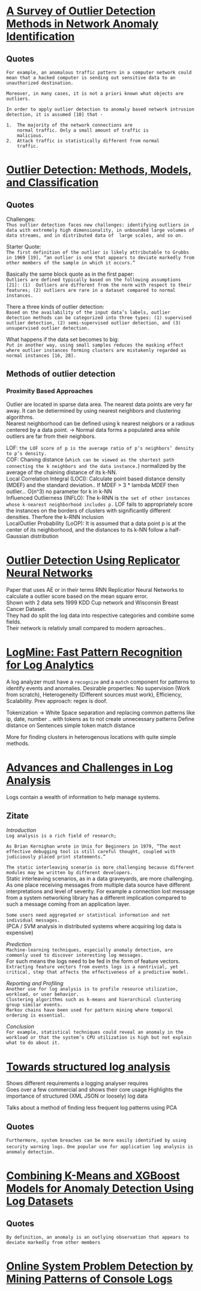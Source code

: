 # [A Survey of Outlier Detection Methods in Network Anomaly Identification](https://www.researchgate.net/publication/220459044_A_Survey_of_Outlier_Detection_Methods_in_Network_Anomaly_Identification)

## Quotes

`For example, an anomalous traffic pattern in a computer network could mean that a hacked computer is sending out sensitive data to an unauthorized destination.`

`Moreover, in many cases, it is not a priori known what objects are outliers.`
```
In order to apply outlier detection to anomaly based network intrusion detection, it is assumed [10] that -

1.  The majority of the network connections are
    normal traffic. Only a small amount of traffic is
    malicious.
2.  Attack traffic is statistically different from normal
    traffic.
```


# [Outlier Detection: Methods, Models, and Classification](https://dl.acm.org/doi/abs/10.1145/3381028?casa_token=J86tGfDzJwEAAAAA%3A44shV8Pmni8uTfxcY2cqxlVHSX8es8_DkZE7ToNsq6mqYI9FDDeATizr3jzUUfkGKEG-lGrrqdHe)

## Quotes
Challenges:  
`Thus outlier detection faces new challenges: identifying outliers in data with extremely high dimensionality, in unbounded large volumes of data streams, and in distributed data of  large scales, and so on.`

Starter Quote:  
`The first definition of the outlier is likely attributable to Grubbs in 1969 [19], “an outlier is one that appears to deviate markedly from other members of the sample in which it occurs.”`

Basically the same block quote as in the first paper:  
`Outliers are defined typically based on the following assumptions [21]: (1)  Outliers are different from the norm with respect to their features; (2) outliers are rare in a dataset compared to normal instances.`

There a three kinds of outlier detection:  
`Based on the availability of the input data’s labels, outlier detection methods can be categorized into three types: (1) supervised outlier detection, (2) semi-supervised outlier detection, and (3) unsupervised outlier detection.`

What happens if the data set becomes to big:  
`Put in another way, using small samples reduces the masking effect where outlier instances forming clusters are mistakenly regarded as normal instances [16, 28].`

## Methods of outlier detection
### Proximity Based Approaches
Outlier are located in sparse data area.
The nearest data points are very far away.
It can be detiermined by using nearest neighbors and clustering algorithms.   
Nearest neighborhood can be defined using k nearest neigbors or a radious centered by a data point. 
-> Normal data forms a populated area while outliers are far from their neighbors.

LOF: `the LOF score of p is the average ratio of p’s neighbors’ density to p’s density.`  
COF: Chaning distance (`which can be viewed as the shortest path connecting the k neighbors and the data instance.`) normalized by the average of the chaining distance of its k-NN.  
Local Correlation Integral (LOCI): Calculate point based distance density (MDEF) and the standard deviation.. If MDEF > 3 * lambda MDEF then outlier... O(n^3) no parameter for k in k-NN  
Influenced Outlierness (INFLO): The k-RNN is `the set of other instances whose k-nearest neighborhood includes p.` LOF fails to appropriately score the instances on the borders of clusters with significantly different densities. Therfore the k-RNN inclusion   
LocalOutlier Probability (LoOP): It is assumed that a data point p is at the center of its neighborhood, and the distances to its k-NN follow a half-Gaussian distribution

# [Outlier Detection Using Replicator Neural Networks](https://link.springer.com/chapter/10.1007/3-540-46145-0_17)
Paper that uses AE or in their terms RNN Replicatior Neural Networks to calculate a outlier score based on the mean square error.   
Shown with 2 data sets 1999 KDD Cup network and Wisconsin Breast Cancer Dataset.  
They had do split the log data into respective categories and combine some fields.   
Their network is relativly small compared to modern aproaches..


# [LogMine: Fast Pattern Recognition for Log Analytics](https://dl.acm.org/doi/abs/10.1145/2983323.2983358?casa_token=TUDwpnFeE4kAAAAA%3AtguThY1z7Q1x94ryHZ0p4p0KN03XGetfulfaxbONmr9gBaAK9kPxEz0n3o2bfDikaxJSHTfBJmpx)

A log analyzer must have a `recognize` and a `match` component for patterns to identify events and anomalies.
Desirable properties: No supervision (Work from scratch), Heterogeneity (Different sources must work), Efficiency, Scalability.
Prev approach: regex is doof.

Tokenization -> White Space separation and replacing common patterns like ip, date, number .. with tokens as to not create unnecessary patterns
Define distance on Sentences simple token match distance

More for finding clusters in heterogenous locations with quite simple methods.  

# [Advances and Challenges in Log Analysis](https://dl.acm.org/doi/10.1145/2076450.2076466)

Logs contain a wealth of information to help manage systems.

## Zitate

*Introduction*  
`Log analysis is a rich field of research;`

`As Brian Kernighan wrote in Unix for Beginners in 1979, “The most effective debugging tool is still careful thought, coupled with judiciously placed print statements.”`  
  
`The static interleaving scenario is more challenging because different modules may be written by different developers.`  
Static interleaving scenarios, as in a data graveyards, are more challenging.
As one place receiving messages from multiple data source have different interpretations and level of severity.
For example a connection lost message from a system networking library has a different implication compared to such a message coming from an application layer.

`Some users need aggregated or statistical information and not individual messages.`  
(PCA / SVM analysis in distributed systems where acquiring log data is expensive)

*Prediction*  
`Machine-learning techniques, especially anomaly detection, are commonly used to discover interesting log messages.`  
For such means the logs need to be fed in the form of feature vectors.  
`Extracting feature vectors from events logs is a nontrivial, yet  critical, step that affects the effectiveness of a predictive model.`

*Reporting and Profiling*  
`Another use for log analysis is to profile resource utilization, workload, or user behavior.`  
`Clustering algorithms such as k-means and hierarchical clustering group similar events.`  
`Markov chains have been used for pattern mining where temporal ordering is essential.`  

*Conclusion*  
`For example, statistical techniques could reveal an anomaly in the workload or that the system’s CPU utilization is high but not explain what to do about it.`  


# [Towards structured log analysis](https://ieeexplore.ieee.org/abstract/document/6261962)

Shows different requirements a logging analyser requires  
Goes over a few commercial and shows their core usage
Highlights the importance of structured (XML JSON or loosely) log data

Talks about a method of finding less frequent log patterns using PCA

## Quotes

`Furthermore, system breaches can be more easily identified by using security warning logs.`
`One popular use for application log analysis is anomaly detection.`  


# [Combining K-Means and XGBoost Models for Anomaly Detection Using Log Datasets](https://www.mdpi.com/2079-9292/9/7/1164)

## Quotes

`By definition, an anomaly is an outlying observation that appears to deviate markedly from other members`

# [Online System Problem Detection by Mining Patterns of Console Logs](https://ieeexplore.ieee.org/abstract/document/5360285?casa_token=9RSaCnMCKasAAAAA:nSTgb22paHWNcd7m7aR2uBiBHsNuzqDK0zK9zrX5QgNYrUJ7PKCqxDhrGJXM1cyWt3FYQqEV)




